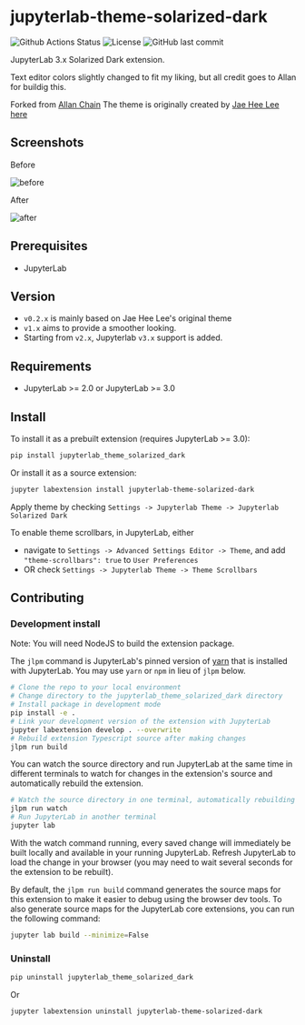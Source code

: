# jupyterlab-theme-solarized-dark

![Github Actions Status](https://github.com/AllanChain/jupyterlab-theme-solarized-dark/workflows/Build/badge.svg)
![License](https://img.shields.io/github/license/Majramos/jupyterlab-theme-solarized-dark.svg)
![GitHub last commit](https://img.shields.io/github/last-commit/Majramos/jupyterlab-theme-solarized-dark)


JupyterLab 3.x Solarized Dark extension.

Text editor colors slightly changed to fit my liking, but all credit goes to Allan for buildig this.

Forked from [Allan Chain](https://github.com/AllanChain/jupyterlab-theme-solarized-dark)
The theme is originally created by [Jae Hee Lee](http://jaeheelee.info/) [here](https://gist.github.com/dschaehi/ff6d30e6779a683053a1f078af178cdb)

## Screenshots

Before

![before](https://user-images.githubusercontent.com/30323444/162431232-970d2cd8-ce70-4cd0-a817-381619d69b6a.PNG)

After

![after](https://user-images.githubusercontent.com/30323444/162431218-5accd101-42f5-4958-8a3e-2b36d2f19f0e.PNG)

## Prerequisites

* JupyterLab

## Version

- `v0.2.x` is mainly based on Jae Hee Lee's original theme
- `v1.x` aims to provide a smoother looking.
- Starting from `v2.x`, Jupyterlab `v3.x` support is added.

## Requirements

* JupyterLab >= 2.0 or JupyterLab >= 3.0

## Install

To install it as a prebuilt extension (requires JupyterLab >= 3.0):

```bash
pip install jupyterlab_theme_solarized_dark
```

Or install it as a source extension:

```bash
jupyter labextension install jupyterlab-theme-solarized-dark
```

Apply theme by checking `Settings -> Jupyterlab Theme -> Jupyterlab Solarized Dark`

To enable theme scrollbars, in JupyterLab, either

- navigate to `Settings -> Advanced Settings Editor -> Theme`, and add `"theme-scrollbars": true` to `User Preferences`
- OR check `Settings -> Jupyterlab Theme -> Theme Scrollbars`

## Contributing

### Development install

Note: You will need NodeJS to build the extension package.

The `jlpm` command is JupyterLab's pinned version of
[yarn](https://yarnpkg.com/) that is installed with JupyterLab. You may use
`yarn` or `npm` in lieu of `jlpm` below.

```bash
# Clone the repo to your local environment
# Change directory to the jupyterlab_theme_solarized_dark directory
# Install package in development mode
pip install -e .
# Link your development version of the extension with JupyterLab
jupyter labextension develop . --overwrite
# Rebuild extension Typescript source after making changes
jlpm run build
```

You can watch the source directory and run JupyterLab at the same time in different terminals to watch for changes in the extension's source and automatically rebuild the extension.

```bash
# Watch the source directory in one terminal, automatically rebuilding when needed
jlpm run watch
# Run JupyterLab in another terminal
jupyter lab
```

With the watch command running, every saved change will immediately be built locally and available in your running JupyterLab. Refresh JupyterLab to load the change in your browser (you may need to wait several seconds for the extension to be rebuilt).

By default, the `jlpm run build` command generates the source maps for this extension to make it easier to debug using the browser dev tools. To also generate source maps for the JupyterLab core extensions, you can run the following command:

```bash
jupyter lab build --minimize=False
```

### Uninstall

```bash
pip uninstall jupyterlab_theme_solarized_dark
```

Or

```bash
jupyter labextension uninstall jupyterlab-theme-solarized-dark
```
